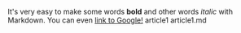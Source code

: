 It's very easy to make some words **bold** and other words *italic* with Markdown. You can even [link to Google!](http://google.com) article1
article1.md